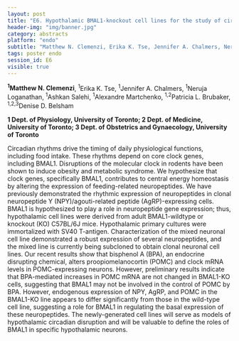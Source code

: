 ```yaml
---
layout: post
title: "E6. Hypothalamic BMAL1-knockout cell lines for the study of circadian feeding regulation"
header-img: "img/banner.jpg"
category: abstracts
platform: "endo"
subtitle: "Matthew N. Clemenzi, Erika K. Tse, Jennifer A. Chalmers, Neruja Loganathan, Ashkan Salehi, Alexandre Martchenko, Patricia L. Brubaker, Denise D. Belsham"
tags: poster endo
session_id: E6
visible: true
---
```

**<sup>1</sup>Matthew N. Clemenzi**, <sup>1</sup>Erika K. Tse, <sup>1</sup>Jennifer A. Chalmers, <sup>1</sup>Neruja Loganathan, <sup>1</sup>Ashkan Salehi, <sup>1</sup>Alexandre Martchenko, <sup>1,2</sup>Patricia L. Brubaker, <sup>1,2,3</sup>Denise D. Belsham

__1 Dept. of Physiology, University of Toronto; 2 Dept. of Medicine, University of Toronto; 3 Dept. of Obstetrics and Gynaecology, University of Toronto__

Circadian rhythms drive the timing of daily physiological functions, including food intake. These rhythms depend on core clock genes, including BMAL1. Disruptions of the molecular clock in rodents have been shown to induce obesity and metabolic syndrome. We hypothesize that clock genes, specifically BMAL1, contributes to central energy homeostasis by altering the expression of feeding-related neuropeptides. We have previously demonstrated the rhythmic expression of neuropeptides in clonal neuropeptide Y (NPY)/agouti-related peptide (AgRP)-expressing cells. BMAL1 is hypothesized to play a role in neuropeptide gene expression; thus, hypothalamic cell lines were derived from adult BMAL1-wildtype or knockout (KO) C57BL/6J mice. Hypothalamic primary cultures were immortalized with SV40 T-antigen. Characterization of the mixed neuronal cell line demonstrated a robust expression of several neuropeptides, and the mixed line is currently being subcloned to obtain clonal neuronal cell lines. Our recent results show that bisphenol A (BPA), an endocrine disrupting chemical, alters proopiomelanocortin (POMC) and clock mRNA levels in POMC-expressing neurons. However, preliminary results indicate that BPA-mediated increases in POMC mRNA are not changed in BMAL1-KO cells, suggesting that BMAL1 may not be involved in the control of POMC by BPA. However, endogenous expression of NPY, AgRP, and POMC in the BMAL1-KO line appears to differ significantly from those in the wild-type cell line, suggesting a role for BMAL1 in regulating the basal expression of these neuropeptides. The newly-generated cell lines will serve as models of hypothalamic circadian disruption and will be valuable to define the roles of BMAL1 in specific hypothalamic neurons.